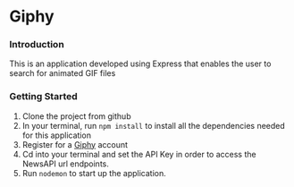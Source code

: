 # Giphy

### Introduction
This is an application developed using Express that enables the user to search for animated GIF files

### Getting Started

1. Clone the project from github
2. In your terminal, run `npm install` to install all the dependencies needed for this application
3. Register for a [Giphy](https://giphy.com/) account
4. Cd into your terminal and set the API Key in order to access the NewsAPI url endpoints.
5. Run `nodemon` to start up the application.

